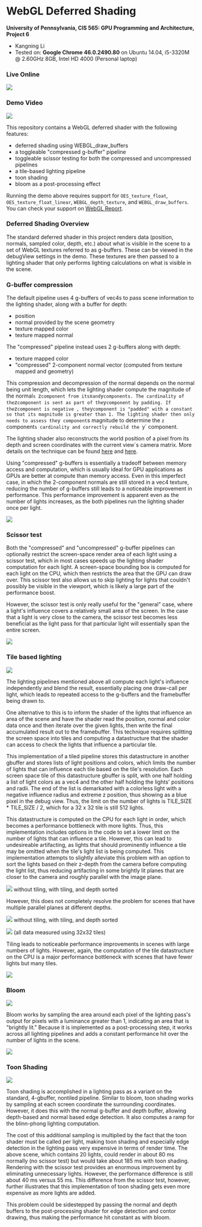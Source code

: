 WebGL Deferred Shading
======================

**University of Pennsylvania, CIS 565: GPU Programming and Architecture, Project 6**

* Kangning Li
* Tested on: **Google Chrome 46.0.2490.80** on
  Ubuntu 14.04, i5-3320M @ 2.60GHz 8GB, Intel HD 4000 (Personal laptop)

### Live Online

[![](img/thumb.png)](http://likangning93.github.io/Project6-WebGL-Deferred-Shading)

### Demo Video

[![](img/video.png)](TODO)

This repository contains a WebGL deferred shader with the following features:
- deferred shading using WEBGL_draw_buffers
- a toggleable "compressed g-buffer" pipeline
- toggleable scissor testing for both the compressed and uncompressed pipelines
- a tile-based lighting pipeline
- toon shading
- bloom as a post-processing effect

Running the demo above requires support for `OES_texture_float`, `OES_texture_float_linear`, `WEBGL_depth_texture`, and `WEBGL_draw_buffers`. You can check your support on [WebGL Report](http://webglreport.com/).

### Deferred Shading Overview
The standard deferred shader in this project renders data (position, normals, sampled color, depth, etc.) about what is visible in the scene to a set of WebGL textures referred to as g-buffers. These can be viewed in the debugView settings in the demo. These textures are then passed to a lighting shader that only performs lighting calculations on what is visible in the scene.

### G-buffer compression
The default pipeline uses 4 g-buffers of vec4s to pass scene information to the lighting shader, along with a buffer for depth:
- position
- normal provided by the scene geometry
- texture mapped color
- texture mapped normal

The "compressed" pipeline instead uses 2 g-buffers along with depth:
- texture mapped color
- "compressed" 2-component normal vector (computed from texture mapped and geometry)

This compression and decompression of the normal depends on the normal being unit length, which lets the lighting shader compute the magnitude of the normal`s `z` component from its `x` and `y` components. The cardinality of the `z` component is sent as part of the `y` component by padding. If the `z` component is negative , the `y` component is "padded" with a constant so that its magnitude is greater than 1. The lighting shader then only needs to assess the `y` component`s magnitude to determine the `z` component`s cardinality and correctly rebuild the `y` component.

The lighting shader also reconstructs the world position of a pixel from its depth and screen coordinates with the current view`s camera matrix. More details on the technique can be found [here](https://mynameismjp.wordpress.com/2009/03/10/reconstructing-position-from-depth/) and [here](http://stackoverflow.com/questions/22360810/reconstructing-world-coordinates-from-depth-buffer-and-arbitrary-view-projection).

Using "compressed" g-buffers is essentially a tradeoff between memory access and computation, which is usually ideal for GPU applications as GPUs are better at compute than memory access. Even in this imperfect case, in which the 2-component normals are still stored in a vec4 texture, reducing the number of g-buffers still leads to a noticeable improvement in performance. This performance improvement is apparent even as the number of lights increases, as the both pipelines run the lighting shader once per light.

![](img/charts/gbufs.png)

### Scissor test

Both the "compressed" and "uncompressed" g-buffer pipelines can optionally restrict the screen-space render area of each light using a scissor test, which in most cases speeds up the lighting shader computation for each light. A screen-space bounding box is computed for each light on the CPU, which then restricts the area that the GPU can draw over. This scissor test also allows us to skip lighting for lights that couldn't possibly be visible in the viewport, which is likely a large part of the performance boost.

However, the scissor test is only really useful for the "general" case, where a light's influence covers a relatively small area of the screen. In the case that a light is very close to the camera, the scissor test becomes less beneficial as the light pass for that particular light will essentially span the entire screen.

![](img/charts/scissor.png)

### Tile based lighting

![](img/tiling.png)

The lighting pipelines mentioned above all compute each light's influence independently and blend the result, essentially placing one draw-call per light, which leads to repeated access to the g-buffers and the framebuffer being drawn to.

One alternative to this is to inform the shader of the lights that influence an area of the scene and have the shader read the position, normal and color data once and then iterate over the given lights, then write the final accumulated result out to the framebuffer. This technique requires splitting the screen space into tiles and computing a datastructure that the shader can access to check the lights that influence a particular tile.

This implementation of a tiled pipeline stores this datastructure in another gbuffer and stores lists of light positions and colors, which limits the number of lights that can influence each tile based on the tile's resolution. Each screen space tile of this datastructure gbuffer is split, with one half holding a list of light colors as a vec4 and the other half holding the lights' positions and radii. The end of the list is demarkated with a colorless light with a negative influence radius and extreme z position, thus showing as a blue pixel in the debug view. Thus, the limit on the number of lights is TILE_SIZE * TILE_SIZE / 2, which for a 32 x 32 tile is still 512 lights.

This datastructure is computed on the CPU for each light in order, which becomes a performance bottleneck with more lights. Thus, this implementation includes options in the code to set a lower limit on the number of lights that can influence a tile. However, this can lead to undesireable artifacting, as lights that should prominently influence a tile may be omitted when the tile's light list is being computed. This implementation attempts to slightly alleviate this problem with an option to sort the lights based on their z-depth from the camera before computing the light list, thus reducing artifacting in some brightly lit planes that are closer to the camera and roughly parallel with the image plane. 

![](img/depth_sort.png)
without tiling, with tiling, and depth sorted

However, this does not completely resolve the problem for scenes that have multiple parallel planes at different depths.

![](img/bad_depth_sort.png)
without tiling, with tiling, and depth sorted

![](img/charts/tiling_vs.png)
(all data measured using 32x32 tiles)

Tiling leads to noticeable performance improvements in scenes with large numbers of lights. However, again, the computation of the tile datastructure on the CPU is a major performance bottleneck with scenes that have fewer lights but many tiles.

![](img/charts/tile_size.png)

### Bloom

![](img/bloom.png)

Bloom works by sampling the area around each pixel of the lighting pass's output for pixels with a luminance greater than 1, indicating an area that is "brightly lit." Because it is implemented as a post-processing step, it works across all lighting pipelines and adds a constant performance hit over the number of lights in the scene.

![](img/charts/bloom.png)

### Toon Shading

![](img/toon.png)

Toon shading is accomplished in a lighting pass as a variant on the standard, 4-gbuffer, nontiled pipeline. Similar to bloom, toon shading works by sampling at each screen coordinate the surrounding coordinates. However, it does this with the normal g-buffer and depth buffer, allowing depth-based and normal based edge detection. It also computes a ramp for the blinn-phong lighting computation.

The cost of this additional sampling is multiplied by the fact that the toon shader must be called per light, making toon shading and especially edge detection in the lighting pass very expensive in terms of render time. The above scene, which contains 20 lights, could render in about 80 ms normally (no scissor test) but would take about 185 ms with toon shading. Rendering with the scissor test provides an enormous improvement by eliminating unnecessary lights. However, the performance difference is still about 40 ms versus 55 ms. This difference from the scissor test, however, further illustrates that this implementation of toon shading gets even more expensive as more lights are added.

This problem could be sidestepped by passing the normal and depth buffers to the post-processing shader for edge detection and contor drawing, thus making the performance hit constant as with bloom.
